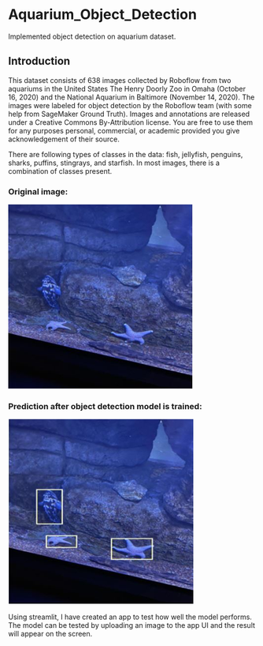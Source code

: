 # Aquarium_Object_Detection
Implemented object detection on aquarium dataset. 
## Introduction
This dataset consists of 638 images collected by Roboflow from two aquariums in the United States The Henry Doorly Zoo in Omaha (October 16, 2020) and the National Aquarium in Baltimore (November 14, 2020). The images were labeled for object detection by the Roboflow team (with some help from SageMaker Ground Truth). Images and annotations are released under a Creative Commons By-Attribution license. You are free to use them for any purposes personal, commercial, or academic provided you give acknowledgement of their source.

There are following types of classes in the data: fish, jellyfish, penguins, sharks, puffins, stingrays, and starfish. In most images, there is a combination of classes present.

### Original image:
![Original](https://github.com/prajakta0111/Aquarium_Object_Detection/blob/main/images/before.JPG)
### Prediction after object detection model is trained:
![Identity](https://github.com/prajakta0111/Aquarium_Object_Detection/blob/main/images/after.JPG)

Using streamlit, I have created an app to test how well the model performs. The model can be tested by uploading an image to the app UI and the result will appear on the screen.
